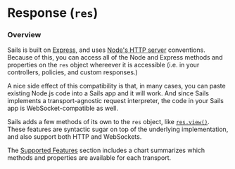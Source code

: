 # Response (`res`)


### Overview

Sails is built on [Express](http://expressjs.com/), and uses [Node's HTTP server](http://nodejs.org/api/http.html#http_http_createserver_requestlistener) conventions.  Because of this, you can access all of the Node and Express methods and properties on the `res` object whereever it is accessible (i.e. in your controllers, policies, and custom responses.)

A nice side effect of this compatibility is that, in many cases, you can paste existing Node.js code into a Sails app and it will work.  And since Sails implements a transport-agnostic request interpreter, the code in your Sails app is WebSocket-compatible as well.

Sails adds a few methods of its own to the `res` object, like [`res.view()`](/#/documentation/reference/res/res.view.html).  These features are syntactic sugar on top of the underlying implementation, and also support both HTTP and WebSockets.

The [Supported Features](https://github.com/balderdashy/sails-docs/blob/master/PAGE_NEEDED.md) section includes a chart summarizes which methods and properties are available for each transport.




<docmeta name="uniqueID" value="res550242">
<docmeta name="displayName" value="Response (`res`)">
<docmeta name="stabilityIndex" value="3">

